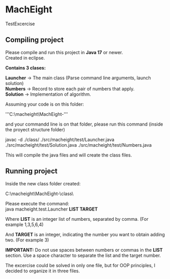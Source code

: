 # MachEight
TestExcercise

## Compiling project

Please compile and run this project in **Java 17** or newer.  
Created in eclipse. 


**Contains 3 clases:**  

**Launcher** -> The main class (Parse command line arguments, launch solution)  
**Numbers**  -> Record to store each pair of numbers that apply.  
**Solution** -> Implementation of algorithm.  



Assuming your code is on this folder:  

'''C:\macheight\MachEight-\'''  

and your commandd line is on that folder, please run this command (inside the proyect structure folder)  

javac -d ./class/ ./src/macheight/test/Launcher.java ./src/macheight/test/Solution.java ./src/macheight/test/Numbers.java  

This will compile the java files and will create the class files.  

## Running project

Inside the new class folder created:  

C:\macheight\MachEight-\class\  

Please execute the command:   
java macheight.test.Launcher **LIST TARGET**  

Where **LIST** is an integer list of numbers, separated by comma. (For example 1,3,5,6,4)  

And **TARGET** is an integer, indicating the number you want to obtain adding two.  (For example 3)

**IMPORTANT:** Do not use spaces between numbers or commas in the **LIST** section. Use a space character to separate the list and the target number.  
  
The excercise could be solved in only one file, but for OOP principles, I decided to organize it in three files.
